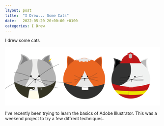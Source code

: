 ```yaml
---
layout: post
title:  "I Drew... Some Cats"
date:   2022-05-20 20:00:00 +0100
categories: I Drew
---
```

I drew some cats

<p align="center">
    <img src="/assets/images/posts/illustrator-cats.png" alt="Illustrator Cats" />
</p>

I've recently been trying to learn the basics of Adobe Illustrator. This was a weekend project to try a few diffrent techniques.
